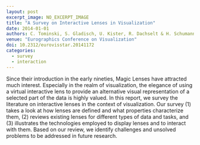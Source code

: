 ```yaml
---
layout: post
excerpt_image: NO_EXCERPT_IMAGE
title: "A Survey on Interactive Lenses in Visualization"
date: 2014-01-01
authors: C. Tominski, S. Gladisch, U. Kister, R. Dachselt & H. Schumann
venue: "Eurographics Conference on Visualization"
doi: 10.2312/eurovisstar.20141172
categories:
  - survey
  - interaction
---
```

Since their introduction in the early nineties, Magic Lenses have attracted much interest. Especially in the realm of visualization, the elegance of using a virtual interactive lens to provide an alternative visual representation of a selected part of the data is highly valued. In this report, we survey the literature on interactive lenses in the context of visualization. Our survey (1) takes a look at how lenses are defined and what properties characterize them, (2) reviews existing lenses for different types of data and tasks, and (3) illustrates the technologies employed to display lenses and to interact with them. Based on our review, we identify challenges and unsolved problems to be addressed in future research.
